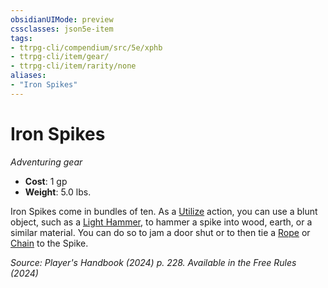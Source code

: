 ```yaml
---
obsidianUIMode: preview
cssclasses: json5e-item
tags:
- ttrpg-cli/compendium/src/5e/xphb
- ttrpg-cli/item/gear/
- ttrpg-cli/item/rarity/none
aliases: 
- "Iron Spikes"
---
```

# Iron Spikes
*Adventuring gear*  


- **Cost**: 1 gp
- **Weight**: 5.0 lbs.

Iron Spikes come in bundles of ten. As a [Utilize](Misc%20Files/CLI/rules/actions.md#Utilize) action, you can use a blunt object, such as a [Light Hammer](Misc%20Files/CLI/compendium/items/light-hammer-xphb.md), to hammer a spike into wood, earth, or a similar material. You can do so to jam a door shut or to then tie a [Rope](Misc%20Files/CLI/compendium/items/rope-xphb.md) or [Chain](Misc%20Files/CLI/compendium/items/chain-xphb.md) to the Spike.

*Source: Player's Handbook (2024) p. 228. Available in the Free Rules (2024)*